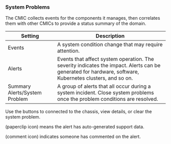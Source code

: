 ### System Problems

The CMIC collects events for the components it manages, then correlates them with other CMICs to provide a status summary of the domain.


| Setting | Description |
|--|--|
| Events | A system condition change that may require attention. |
| Alerts | Events that affect system operation. The severity indicates the impact. Alerts can be generated for hardware, software, Kubernetes clusters, and so on. |
| Summary Alerts/System Problem | A group of alerts that all occur during a system incident. Close system problems once the problem conditions are resolved. |


Use the buttons to connected to the chassis, view details, or clear the system problem.

(paperclip icon) means the alert has auto-generated support data.

(comment icon) indicates someone has commented on the alert.
